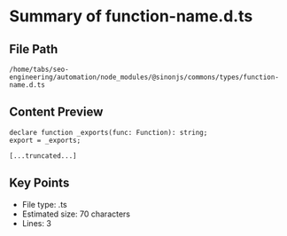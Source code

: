 # Summary of function-name.d.ts
  
## File Path
`/home/tabs/seo-engineering/automation/node_modules/@sinonjs/commons/types/function-name.d.ts`

## Content Preview
```
declare function _exports(func: Function): string;
export = _exports;

[...truncated...]
```

## Key Points
- File type: .ts
- Estimated size: 70 characters
- Lines: 3
